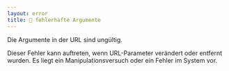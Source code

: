 ```yaml
---
layout: error
title: 🤷 fehlerhafte Argumente
---
```


Die Argumente in der URL sind ungültig.

Dieser Fehler kann auftreten, wenn URL-Parameter verändert oder entfernt wurden.
Es liegt ein Manipulationsversuch oder ein Fehler im System vor.
